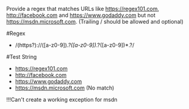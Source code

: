 Provide a regex that matches URLs like https://regex101.com, http://facebook.com and https://www.godaddy.com but not https://msdn.microsoft.com. (Trailing / should be allowed and optional)

#Regex
- /(https?)\:\/\/([a-z0-9])*\.?([a-z0-9])*\.?([a-z0-9])*\.?/

#Test String
- https://regex101.com
- http://facebook.com
- https://www.godaddy.com
- https://msdn.microsoft.com (No match)

!!!Can't create a working exception for msdn